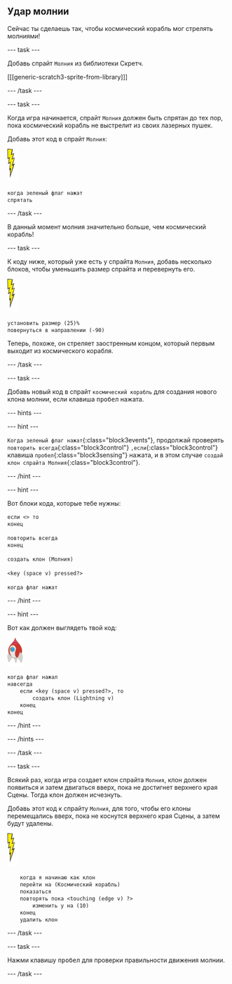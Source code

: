 ## Удар молнии

Сейчас ты сделаешь так, чтобы космический корабль мог стрелять молниями!

--- task ---

Добавь спрайт `Молния` из библиотеки Скретч.

[[[generic-scratch3-sprite-from-library]]]

--- /task ---

--- task ---

Когда игра начинается, спрайт `Молния` должен быть спрятан до тех пор, пока космический корабль не выстрелит из своих лазерных пушек.

Добавь этот код в спрайт `Молния`:

![спрайт Молния](images/lightning-sprite.png)

```blocks3
когда зеленый флаг нажат
спрятать
```

--- /task ---

В данный момент молния значительно больше, чем космический корабль!

--- task ---

К коду ниже, который уже есть у спрайта `Молния`, добавь несколько блоков, чтобы уменьшить размер спрайта и перевернуть его.

![спрайт Молния](images/lightning-sprite.png)

```blocks3
установить размер (25)%
повернуться в направлении (-90)
```

Теперь, похоже, он стреляет заостренным концом, который первым выходит из космического корабля.

--- /task ---

--- task ---

Добавь новый код в спрайт `космический корабль` для создания нового клона молнии, если клавиша <kbd>пробел</kbd> нажата.

--- hints ---


--- hint ---

`Когда зеленый флаг нажат`{:class="block3events"}, продолжай проверять `повторить всегда`{:class="block3control"} `,если`{:class="block3control"} клавиша `пробел`{:class="block3sensing"} нажата, и в этом случае `создай клон спрайта Молния`{:class="block3control"}.

--- /hint ---

--- hint ---

Вот блоки кода, которые тебе нужны:

```blocks3
если <> то
конец

повторить всегда
конец

создать клон (Молния)

<key (space v) pressed?>

когда флаг нажат
```

--- /hint ---

--- hint ---

Вот как должен выглядеть твой код:

![спрайт Ракета](images/rocket-sprite.png)

```blocks3
когда флаг нажал
навсегда
    если <key (space v) pressed?>, то
        создать клон (Lightning v)
    конец
конец
```

--- /hint ---

--- /hints ---

--- /task ---

--- task ---

Всякий раз, когда игра создает клон спрайта `Mолния`, клон должен появиться и затем двигаться вверх, пока не достигнет верхнего края Сцены. Тогда клон должен исчезнуть.

Добавь этот код к спрайту `Молния`, для того, чтобы его клоны перемещались вверх, пока не коснутся верхнего края Сцены, а затем будут удалены.

![спрайт Молния](images/lightning-sprite.png)

```blocks3
    когда я начинаю как клон
    перейти на (Космический корабль)
    показаться
    повторять пока <touching (edge v) ?>
        изменить y на (10)
    конец
    удалить клон
```

--- /task ---

--- task ---

Нажми клавишу <kbd>пробел</kbd> для проверки правильности движения молнии.

--- /task ---